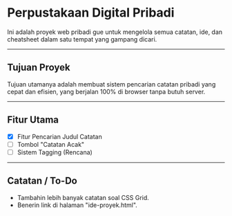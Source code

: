 # Perpustakaan Digital Pribadi

Ini adalah proyek web pribadi gue untuk mengelola semua catatan, ide, dan cheatsheet dalam satu tempat yang gampang dicari.

---

## Tujuan Proyek
Tujuan utamanya adalah membuat sistem pencarian catatan pribadi yang cepat dan efisien, yang berjalan 100% di browser tanpa butuh server.

---

## Fitur Utama
- [x] Fitur Pencarian Judul Catatan
- [ ] Tombol "Catatan Acak"
- [ ] Sistem Tagging (Rencana)

---

## Catatan / To-Do
- Tambahin lebih banyak catatan soal CSS Grid.
- Benerin link di halaman "ide-proyek.html".

